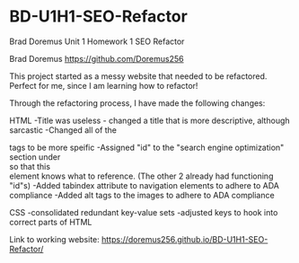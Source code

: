 # BD-U1H1-SEO-Refactor
Brad Doremus Unit 1 Homework 1 SEO Refactor

Brad Doremus 
https://github.com/Doremus256

This project started as a messy website that needed to be refactored. Perfect for me, since I am learning how to refactor! 

Through the refactoring process, I have made the following changes:

HTML
-Title was useless - changed a title that is more descriptive, although sarcastic
-Changed all of the <div> tags to be more speific
-Assigned "id" to the "search engine optimization" section under <article> so that this <nav> element knows what to reference. (The other 2 already had functioning "id"s)
-Added tabindex attribute to navigation elements to adhere to ADA compliance
-Added alt tags to the images to adhere to ADA compliance

CSS
-consolidated redundant key-value sets
-adjusted keys to hook into correct parts of HTML

Link to working website:
https://doremus256.github.io/BD-U1H1-SEO-Refactor/





